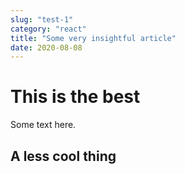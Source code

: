 ```yaml
---
slug: "test-1"
category: "react"
title: "Some very insightful article"
date: 2020-08-08
---
```


# This is the best
Some text here.

## A less cool thing
